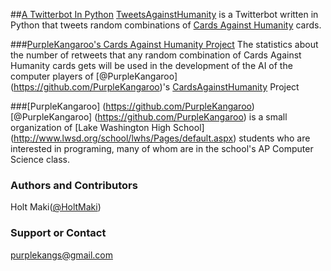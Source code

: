 ##[A Twitterbot In Python](https://github.com/PurpleKangaroo/TweetsAgainstHumanity)
[TweetsAgainstHumanity](https://github.com/PurpleKangaroo/TweetsAgainstHumanity) is a Twitterbot written in Python that tweets random combinations of [Cards Against Humanity](http://cardsagainsthumanity.com/) cards.

###[PurpleKangaroo's Cards Against Humanity Project](https://github.com/PurpleKangaroo/CardsAgainstHumanity)
The statistics about the number of retweets that any random combination of Cards Against Humanity cards gets will be used in the development of the AI of the computer players of [@PurpleKangaroo] (https://github.com/PurpleKangaroo)'s [CardsAgainstHumanity](https://github.com/PurpleKangaroo/CardsAgainstHumanity) Project

###[PurpleKangaroo] (https://github.com/PurpleKangaroo)
[@PurpleKangaroo] (https://github.com/PurpleKangaroo) is a small organization of [Lake Washington High School] (http://www.lwsd.org/school/lwhs/Pages/default.aspx) students who are interested in programing, many of whom are in the school's AP Computer Science class.

### Authors and Contributors
Holt Maki([@HoltMaki](https://github.com/HoltMaki))

### Support or Contact
purplekangs@gmail.com
